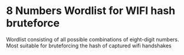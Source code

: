 # 8 Numbers Wordlist for WIFI hash bruteforce
 Wordlist consisting of all possible combinations of eight-digit numbers. Most suitable for bruteforcing the hash of captured wifi handshakes

